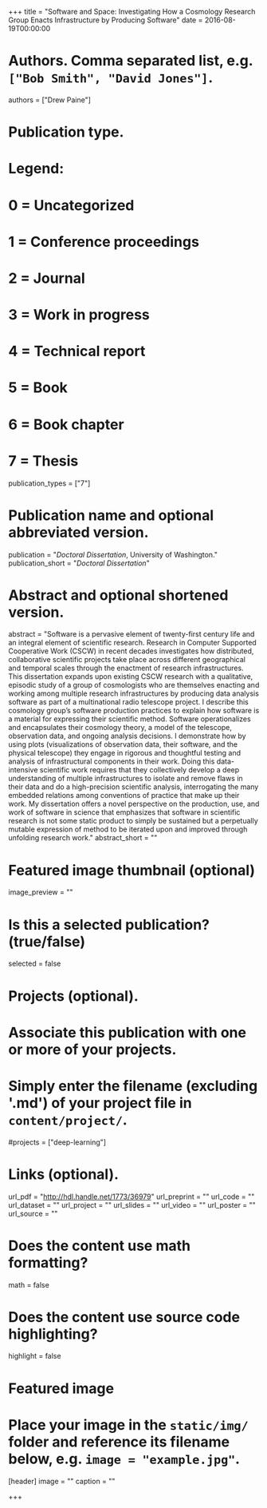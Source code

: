 +++
title = "Software and Space: Investigating How a Cosmology Research Group Enacts Infrastructure by Producing Software"
date = 2016-08-19T00:00:00

# Authors. Comma separated list, e.g. `["Bob Smith", "David Jones"]`.
authors = ["Drew Paine"]

# Publication type.
# Legend:
# 0 = Uncategorized
# 1 = Conference proceedings
# 2 = Journal
# 3 = Work in progress
# 4 = Technical report
# 5 = Book
# 6 = Book chapter
# 7 = Thesis
publication_types = ["7"]

# Publication name and optional abbreviated version.
publication = "*Doctoral Dissertation*, University of Washington."
publication_short = "*Doctoral Dissertation*"

# Abstract and optional shortened version.
abstract = "Software is a pervasive element of twenty-first century life and an integral element of scientific research. Research in Computer Supported Cooperative Work (CSCW) in recent decades investigates how distributed, collaborative scientific projects take place across different geographical and temporal scales through the enactment of research infrastructures. This dissertation expands upon existing CSCW research with a qualitative, episodic study of a group of cosmologists who are themselves enacting and working among multiple research infrastructures by producing data analysis software as part of a multinational radio telescope project. I describe this cosmology group’s software production practices to explain how software is a material for expressing their scientific method. Software operationalizes and encapsulates their cosmology theory, a model of the telescope, observation data, and ongoing analysis decisions. I demonstrate how by using plots (visualizations of observation data, their software, and the physical telescope) they engage in rigorous and thoughtful testing and analysis of infrastructural components in their work. Doing this data-intensive scientific work requires that they collectively develop a deep understanding of multiple infrastructures to isolate and remove flaws in their data and do a high-precision scientific analysis, interrogating the many embedded relations among conventions of practice that make up their work. My dissertation offers a novel perspective on the production, use, and work of software in science that emphasizes that software in scientific research is not some static product to simply be sustained but a perpetually mutable expression of method to be iterated upon and improved through unfolding research work."
abstract_short = ""

# Featured image thumbnail (optional)
image_preview = ""

# Is this a selected publication? (true/false)
selected = false

# Projects (optional).
#   Associate this publication with one or more of your projects.
#   Simply enter the filename (excluding '.md') of your project file in `content/project/`.
#projects = ["deep-learning"]

# Links (optional).
url_pdf = "http://hdl.handle.net/1773/36979"
url_preprint = ""
url_code = ""
url_dataset = ""
url_project = ""
url_slides = ""
url_video = ""
url_poster = ""
url_source = ""

# Does the content use math formatting?
math = false

# Does the content use source code highlighting?
highlight = false

# Featured image
# Place your image in the `static/img/` folder and reference its filename below, e.g. `image = "example.jpg"`.
[header]
image = ""
caption = ""

+++
